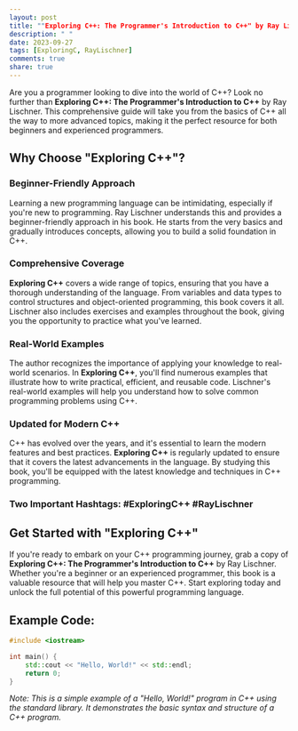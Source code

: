 ```yaml
---
layout: post
title: ""Exploring C++: The Programmer's Introduction to C++" by Ray Lischner"
description: " "
date: 2023-09-27
tags: [ExploringC, RayLischner]
comments: true
share: true
---
```


Are you a programmer looking to dive into the world of C++? Look no further than **Exploring C++: The Programmer's Introduction to C++** by Ray Lischner. This comprehensive guide will take you from the basics of C++ all the way to more advanced topics, making it the perfect resource for both beginners and experienced programmers.

## Why Choose "Exploring C++"?

### Beginner-Friendly Approach

Learning a new programming language can be intimidating, especially if you're new to programming. Ray Lischner understands this and provides a beginner-friendly approach in his book. He starts from the very basics and gradually introduces concepts, allowing you to build a solid foundation in C++.

### Comprehensive Coverage

**Exploring C++** covers a wide range of topics, ensuring that you have a thorough understanding of the language. From variables and data types to control structures and object-oriented programming, this book covers it all. Lischner also includes exercises and examples throughout the book, giving you the opportunity to practice what you've learned.

### Real-World Examples

The author recognizes the importance of applying your knowledge to real-world scenarios. In **Exploring C++**, you'll find numerous examples that illustrate how to write practical, efficient, and reusable code. Lischner's real-world examples will help you understand how to solve common programming problems using C++.

### Updated for Modern C++

C++ has evolved over the years, and it's essential to learn the modern features and best practices. **Exploring C++** is regularly updated to ensure that it covers the latest advancements in the language. By studying this book, you'll be equipped with the latest knowledge and techniques in C++ programming.

### Two Important Hashtags: #ExploringC++ #RayLischner

## Get Started with "Exploring C++"

If you're ready to embark on your C++ programming journey, grab a copy of **Exploring C++: The Programmer's Introduction to C++** by Ray Lischner. Whether you're a beginner or an experienced programmer, this book is a valuable resource that will help you master C++. Start exploring today and unlock the full potential of this powerful programming language.

## Example Code:

```cpp
#include <iostream>

int main() {
    std::cout << "Hello, World!" << std::endl;
    return 0;
}
```

*Note: This is a simple example of a "Hello, World!" program in C++ using the standard library. It demonstrates the basic syntax and structure of a C++ program.*